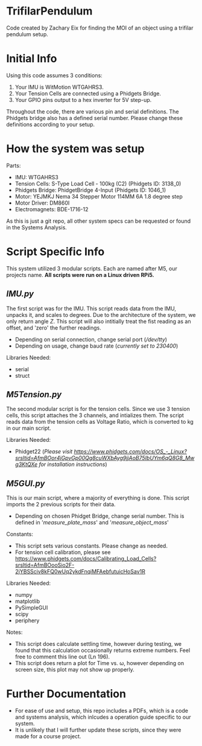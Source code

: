 # TrifilarPendulum
Code created by Zachary Eix for finding the MOI of an object using a trifilar pendulum setup.

# Initial Info

Using this code assumes 3 conditions:
1. Your IMU is WitMotion WTGAHRS3.
2. Your Tension Cells are connected using a Phidgets Bridge.
3. Your GPIO pins output to a hex inverter for 5V step-up.

Throughout the code, there are various pin and serial definitions. The Phidgets bridge also has a defined serial number. Please change these definitions according to your setup.

# How the system was setup

Parts:
* IMU: WTGAHRS3
* Tension Cells: S-Type Load Cell - 100kg (C2) (Phidgets ID: 3138_0)
* Phidgets Bridge: PhidgetBridge 4-Input (Phidgets ID: 1046_1)
* Motor: YEJMKJ Nema 34 Stepper Motor 114MM 6A 1.8 degree step
* Motor Driver: DM860I
* Electromagnets: BDE-1716-12

As this is just a git repo, all other system specs can be requested or found in the Systems Analysis.

# Script Specific Info
This system utilized 3 modular scripts. Each are named after M5, our projects name. **All scripts were run on a Linux driven RPi5.**

## *IMU.py*
The first script was for the IMU. This script reads data from the IMU, unpacks it, and scales to degrees. Due to the architecture of the system, we only return angle *Z*. This script will also intitially treat the fist reading as an offset, and 'zero' the further readings.

* Depending on serial connection, change serial port (*/dev/tty*)
* Depending on usage, change baud rate (*currently set to 230400*)

Libraries Needed:
* serial
* struct

## *M5Tension.py*
The second modular script is for the tension cells. Since we use 3 tension cells, this script attaches the 3 channels, and intializes them. The script reads data from the tension cells as Voltage Ratio, which is converted to kg in our main script.

Libraries Needed:
* Phidget22
 (*Please visit https://www.phidgets.com/docs/OS_-_Linux?srsltid=AfmBOor4jGpvGp00Qg8cuWXbAyg9jjAoB75IbUYm6qQ8G8_Mwg3KtQXe for installation instructions*)

## *M5GUI.py*
This is our main script, where a majority of everything is done. This script imports the 2 previous scripts for their data.

* Depending on chosen Phidget Bridge, change serial number. This is defined in '*measure_plate_mass*' and '*measure_object_mass*'

Constants:
* This script sets various constants. Please change as needed.
* For tension cell calibration, please see https://www.phidgets.com/docs/Calibrating_Load_Cells?srsltid=AfmBOooSio2F-2jYBSSciv8kFQ0wUq2ykdFnqiMFAebfutuicHoSav1R

Libraries Needed:
* numpy
* matplotlib
* PySimpleGUI
* scipy
* periphery

Notes:
* This script does calculate settling time, however during testing, we found that this calculation occasionally returns extreme numbers. Feel free to comment this line out (Ln 196).
* This script does return a plot for Time vs. ω, however depending on screen size, this plot may not show up properly.

# Further Documentation
* For ease of use and setup, this repo includes a PDFs, which is a code and systems analysis, which inlcudes a operation guide specific to our system.
* It is unlikely that I will further update these scripts, since they were made for a course project.
